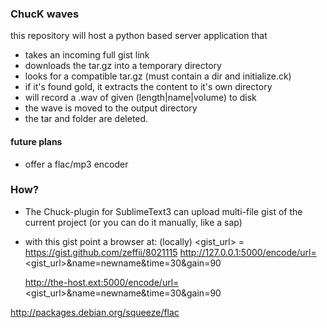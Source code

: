 ### ChucK waves  

this repository will host a python based server application that 

- takes an incoming full gist link
- downloads the tar.gz into a temporary directory
- looks for a compatible tar.gz (must contain a dir and initialize.ck)
- if it's found gold, it extracts the content to it's own directory
- will record a .wav of given (length|name|volume) to disk
- the wave is moved to the output directory
- the tar and folder are deleted.

#### future plans   
- offer a flac/mp3 encoder

### How?  
- The Chuck-plugin for SublimeText3 can upload multi-file gist of the current project (or you can do it manually, like a sap) 
- with this gist point a browser at:  (locally)
    <gist_url> = https://gist.github.com/zeffii/8021115
    http://127.0.0.1:5000/encode/url=<gist_url>&name=newname&time=30&gain=90  

    http://the-host.ext:5000/encode/url=<gist_url>&name=newname&time=30&gain=90  

    

http://packages.debian.org/squeeze/flac

